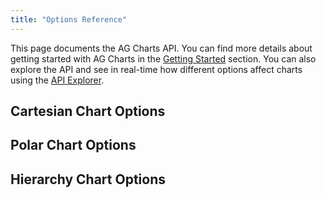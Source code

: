 ```yaml
---
title: "Options Reference"
---
```


This page documents the AG Charts API. You can find more details about getting started with AG Charts in the [Getting Started](/charts-getting-started/) section. You can also explore the API and see in real-time how different options affect charts using the [API Explorer](/charts-api-explorer/).

## Cartesian Chart Options

<expandable-snippet interfaceName='AgCartesianChartOptions' overrideSrc="charts-api/api.json" breadcrumbs='["options"]'></expandable-snippet>

## Polar Chart Options

<expandable-snippet interfaceName='AgPolarChartOptions' overrideSrc="charts-api/api.json" breadcrumbs='["options"]'></expandable-snippet>

## Hierarchy Chart Options

<expandable-snippet interfaceName='AgHierarchyChartOptions' overrideSrc="charts-api/api.json" breadcrumbs='["options"]'></expandable-snippet>
